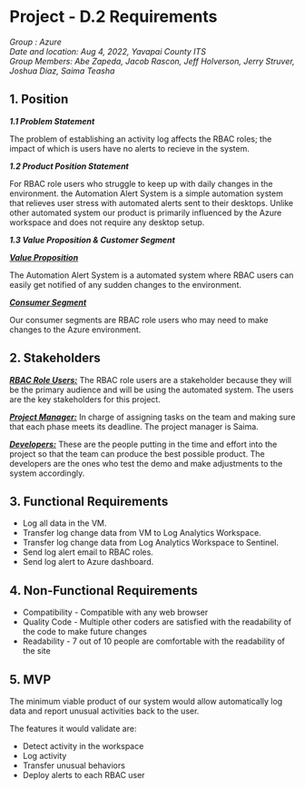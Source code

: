 # Project - D.2 Requirements

_Group : Azure\
Date and location: Aug 4, 2022, Yavapai County ITS\
Group Members: Abe Zapeda, Jacob Rascon, Jeff Holverson, Jerry Struver, Joshua Diaz, Saima Teasha_

## 1. Position 

***1.1 Problem Statement***

The problem of establishing an activity log affects the RBAC roles; the impact of which is users have no alerts to recieve in the system.

***1.2 Product Position Statement***

For RBAC role users who struggle to keep up with daily changes in the environment. the Automation Alert System is a simple automation system that relieves user stress with automated alerts sent to their desktops. Unlike other automated system our product is primarily influenced by the Azure workspace and does not require any desktop setup.  

***1.3 Value Proposition & Customer Segment***

<ins>***Value Proposition***</ins>

 The Automation Alert System is a automated system where RBAC users can easily get notified of any sudden changes to the environment.

<ins>***Consumer Segment***</ins>

Our consumer segments are RBAC role users who may need to make changes to the Azure environment.

## 2. Stakeholders
<ins>***RBAC Role Users:***</ins>
The RBAC role users are a stakeholder because they will be the primary audience and will be using the automated system. The users are the key stakeholders for this project.

<ins>***Project Manager:***</ins>
In charge of assigning tasks on the team and making sure that each phase meets its deadline. The project manager is Saima.  

<ins>***Developers:***</ins>
These are the people putting in the time and effort into the project so that the team can produce the best possible product. The developers are the ones who test the demo and make adjustments to the system accordingly.

## 3. Functional Requirements 
 - Log all data in the VM.
 - Transfer log change data from VM to Log Analytics Workspace.
 - Transfer log change data from Log Analytics Workspace to Sentinel.
 - Send log alert email to RBAC roles.
 - Send log alert to Azure dashboard.

## 4. Non-Functional Requirements
- Compatibility - Compatible with any web browser
- Quality Code - Multiple other coders are satisfied with the readability of the code to make future changes
- Readability - 7 out of 10 people are comfortable with the readability of the site


## 5. MVP
The minimum viable product of our system would allow automatically log data and report unusual activities back to the user.

The features it would validate are:
- Detect activity in the workspace 
- Log activity
- Transfer unusual behaviors 
- Deploy alerts to each RBAC user
